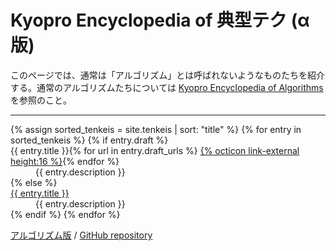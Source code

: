 # Kyopro Encyclopedia of 典型テク (α版)

このページでは、通常は「アルゴリズム」とは呼ばれないようなものたちを紹介する。通常のアルゴリズムたちについては [Kyopro Encyclopedia of Algorithms](../) を参照のこと。

<hr>

<dl>
{% assign sorted_tenkeis = site.tenkeis | sort: "title" %}
{% for entry in sorted_tenkeis %}
   {% if entry.draft %}
       <dt>{{ entry.title }}{% for url in entry.draft_urls %} <a href="{{ url }}" class="link-external">{% octicon link-external height:16 %}</a>{% endfor %}</dt>
       <dd>{{ entry.description }}</dd>
   {% else %}
       <dt><a href="{{ entry.url | absolute_url }}">{{ entry.title }}</a></dt>
       <dd>{{ entry.description }}</dd>
   {% endif %}
{% endfor %}
</dl>

<div class="footer-links">
    <a href="{{ "/" | absolute_url }}">アルゴリズム版</a> /
    <a href="{{ site.github.repository_url }}">GitHub repository</a>
</div>
